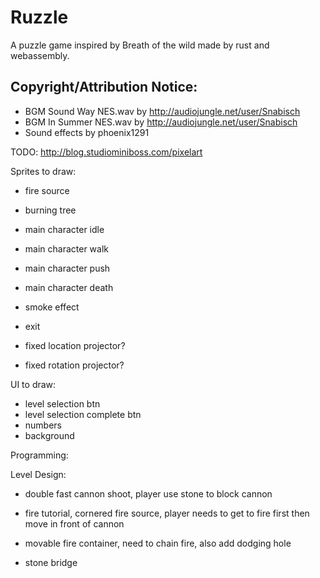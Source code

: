 # Ruzzle

A puzzle game inspired by Breath of the wild made by rust and webassembly.

## Copyright/Attribution Notice:

* BGM Sound Way NES.wav by http://audiojungle.net/user/Snabisch
* BGM In Summer NES.wav by http://audiojungle.net/user/Snabisch
* Sound effects by phoenix1291

TODO:
http://blog.studiominiboss.com/pixelart

Sprites to draw:

- fire source
- burning tree
- main character idle
- main character walk
- main character push
- main character death
- smoke effect
- exit

- fixed location projector?
- fixed rotation projector?

UI to draw:
- level selection btn
- level selection complete btn
- numbers
- background

Programming:

Level Design:
- double fast cannon shoot, player use stone to block cannon
- fire tutorial, cornered fire source, player needs to get to fire first then move in front of cannon
- movable fire container, need to chain fire, also add dodging hole

- stone bridge